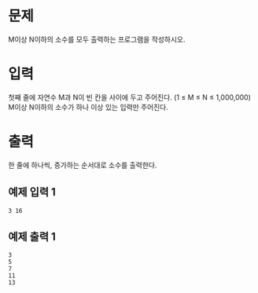 문제
=============
M이상 N이하의 소수를 모두 출력하는 프로그램을 작성하시오.

입력
===========
첫째 줄에 자연수 M과 N이 빈 칸을 사이에 두고 주어진다. (1 ≤ M ≤ N ≤ 1,000,000) M이상 N이하의 소수가 하나 이상 있는 입력만 주어진다.

출력
===========
한 줄에 하나씩, 증가하는 순서대로 소수를 출력한다.

예제 입력 1 
--------------
```
3 16
```
예제 출력 1 
------------
```
3
5
7
11
13
```

